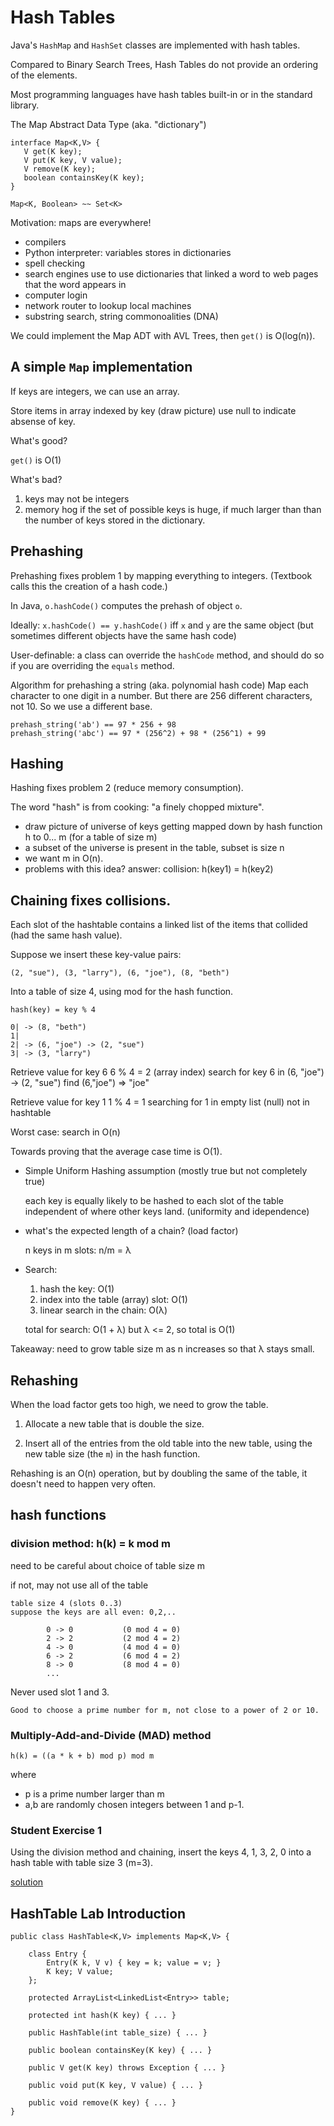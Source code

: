 # Hash Tables

Java's `HashMap` and `HashSet` classes are implemented with hash tables.

Compared to Binary Search Trees, Hash Tables do not provide an
ordering of the elements.

Most programming languages have hash tables built-in or in the
standard library.

The Map Abstract Data Type (aka. "dictionary")

	interface Map<K,V> {
	   V get(K key);
	   V put(K key, V value);
	   V remove(K key);
	   boolean containsKey(K key);
	}

    Map<K, Boolean> ~~ Set<K>
	
Motivation: maps are everywhere!

* compilers
* Python interpreter: variables stores in dictionaries
* spell checking
* search engines use to use dictionaries that linked a word to
  web pages that the word appears in
* computer login
* network router to lookup local machines
* substring search, string commonoalities (DNA)

We could implement the Map ADT with AVL Trees, then `get()` is O(log(n)).

## A simple `Map` implementation

If keys are integers, we can use an array.
        
Store items in array indexed by key (draw picture) use null to
indicate absense of key.

What's good?

`get()` is O(1)

What's bad?

1. keys may not be integers
2. memory hog if the set of possible keys is huge, if much
   larger than than the number of keys stored in the dictionary.
		   

## Prehashing

Prehashing fixes problem 1 by mapping everything to integers.
(Textbook calls this the creation of a hash code.)

In Java, `o.hashCode()` computes the prehash of object `o`.

Ideally: `x.hashCode() == y.hashCode()` iff `x` and `y` are the same
object (but sometimes different objects have the same hash code)

User-definable: a class can override the `hashCode` method, and should
do so if you are overriding the `equals` method.

Algorithm for prehashing a string (aka. polynomial hash code)
Map each character to one digit in a number.
But there are 256 different characters, not 10.
So we use a different base.

	prehash_string('ab') == 97 * 256 + 98
	prehash_string('abc') == 97 * (256^2) + 98 * (256^1) + 99

## Hashing

Hashing fixes problem 2 (reduce memory consumption).
    
The word "hash" is from cooking: "a finely chopped mixture".

* draw picture of universe of keys getting mapped down by hash 
  function h to 0... m  (for a table of size m)
* a subset of the universe is present in the table, subset is size n
* we want m in O(n).
* problems with this idea? answer: collision: h(key1) = h(key2)

## Chaining fixes collisions.

Each slot of the hashtable contains a linked list of the items that
collided (had the same hash value).

Suppose we insert these key-value pairs:

    (2, "sue"), (3, "larry"), (6, "joe"), (8, "beth")

Into a table of size 4, using mod for the hash function.

    hash(key) = key % 4

    0| -> (8, "beth")
    1|
    2| -> (6, "joe") -> (2, "sue")
    3| -> (3, "larry")


Retrieve value for key 6
   6 % 4 = 2 (array index)
   search for key 6 in (6, "joe") -> (2, "sue")
   find (6,"joe")
   => "joe"

Retrieve value for key 1
  1 % 4 = 1
  searching for 1 in empty list (null)
  not in hashtable

Worst case: search in O(n)

Towards proving that the average case time is O(1).

* Simple Uniform Hashing assumption (mostly true but not completely true)

	each key is equally likely to be hashed to each slot of the table
	independent of where other keys land. (uniformity and idependence)

* what's the expected length of a chain? (load factor)

	n keys in m slots: n/m = λ

* Search:
	1. hash the key: O(1)
	2. index into the table (array) slot: O(1)
	3. linear search in the chain: O(λ)

    total for search: O(1 + λ)
	but λ <= 2, so total is O(1)

Takeaway: need to grow table size m as n increases so that λ stays small.

## Rehashing

When the load factor gets too high, we need to grow the table.

1. Allocate a new table that is double the size.

2. Insert all of the entries from the old table into the new table,
   using the new table size (the `m`) in the hash function.

Rehashing is an O(n) operation, but by doubling the same of the table,
it doesn't need to happen very often.

## hash functions
    
### division method: h(k) = k mod m
            
need to be careful about choice of table size m
                
if not, may not use all of the table
        
	table size 4 (slots 0..3)
	suppose the keys are all even: 0,2,..

			0 -> 0           (0 mod 4 = 0)
			2 -> 2           (2 mod 4 = 2)
			4 -> 0           (4 mod 4 = 0)
			6 -> 2           (6 mod 4 = 2)
			8 -> 0           (8 mod 4 = 0)
			...

Never used slot 1 and 3.

    Good to choose a prime number for m, not close to a power of 2 or 10.

### Multiply-Add-and-Divide (MAD) method

    
    h(k) = ((a * k + b) mod p) mod m
	
where
* p is a prime number larger than m
* a,b are randomly chosen integers between 1 and p-1.

### Student Exercise 1

Using the division method and chaining, insert the
keys 4, 1, 3, 2, 0 into a hash table with table size 3 (m=3).

[solution](./Sep-25-solutions.md#student-exercise-1)


## HashTable Lab Introduction

```
public class HashTable<K,V> implements Map<K,V> {

    class Entry {
        Entry(K k, V v) { key = k; value = v; }
        K key; V value;
    };

    protected ArrayList<LinkedList<Entry>> table;

    protected int hash(K key) { ... }

    public HashTable(int table_size) { ... }

    public boolean containsKey(K key) { ... }

    public V get(K key) throws Exception { ... }

    public void put(K key, V value) { ... }

    public void remove(K key) { ... }
}
```
